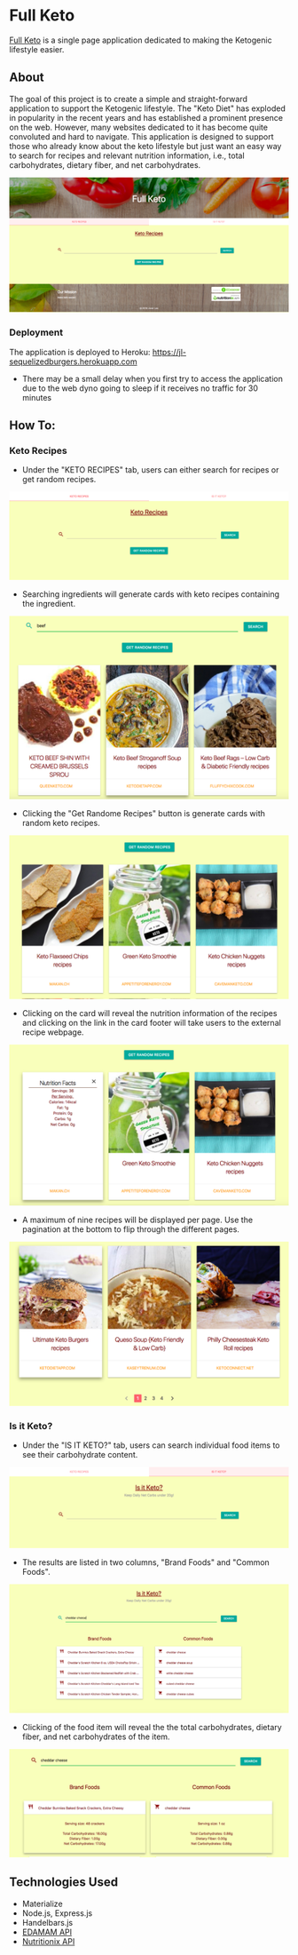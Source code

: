 # Full Keto

[Full Keto](https://jl-fullketo.herokuapp.com/) is a single page application dedicated to making the Ketogenic lifestyle easier.

## About
The goal of this project is to create a simple and straight-forward application to support the Ketogenic lifestyle. The "Keto Diet" has exploded in popularity in the recent years and has established a prominent presence on the web. However, many websites dedicated to it has become quite convoluted and hard to navigate. This application is designed to support those who already know about the keto lifestyle but just want an easy way to search for recipes and relevant nutrition information, i.e., total carbohydrates, dietary fiber, and net carbohydrates. 

![Full Keto](/public/img/homepage.png)

### Deployment
The application is deployed to Heroku: https://jl-sequelizedburgers.herokuapp.com

* There may be a small delay when you first try to access the application due to the web dyno going to sleep if it receives no traffic for 30 minutes


## How To:
### Keto Recipes
* Under the "KETO RECIPES" tab, users can either search for recipes or get random recipes. 

![Keto Recipes](/public/img/recipe-tab.png)

* Searching ingredients will generate cards with keto recipes containing the ingredient.

![Recipe Search Results](/public/img/recipe-search.png)

* Clicking the "Get Randome Recipes" button is generate cards with random keto recipes.

![Random Recipes](/public/img/random-recipes.png)

* Clicking on the card will reveal the nutrition information of the recipes and clicking on the link in the card footer will take users to the external recipe webpage. 

![Nutrition Facts](/public/img/nutrition-facts.png)

* A maximum of nine recipes will be displayed per page. Use the pagination at the bottom to flip through the different pages.

![Pagination](/public/img/pagination.png)

### Is it Keto?
* Under the "IS IT KETO?" tab, users can search individual food items to see their carbohydrate content. 

![Is It Keto?](/public/img/food-section.png)

* The results are listed in two columns, "Brand Foods" and "Common Foods". 

![Food Search Results](/public/img/food-search-results.png)

* Clicking of the food item will reveal the the total carbohydrates, dietary fiber, and net carbohydrates of the item.

![Carbohydrate Facts](/public/img/food-search-open.png)

## Technologies Used
* Materialize
* Node.js, Express.js
* Handelbars.js
* [EDAMAM API](https://developer.edamam.com/)
* [Nutritionix API](https://www.nutritionix.com/)
